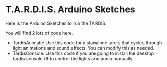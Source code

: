 T.A.R.D.I.S. Arduino Sketches
=============================

Here is the Arduino Sketches to run the TARDIS.

You will find 2 lots of code here. 

 - TardisAnimate: Use this code for a stanalone tardis that 
   cycles through light animations and sound effects.
   You can modify this as needed.
 - TardisConsole: Use this code if you are going to install the 
   desktop tardis console UI to control the lights and audio manually.


   
   